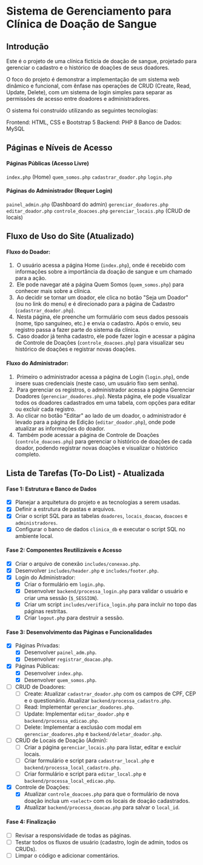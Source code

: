 # Sistema de Gerenciamento para Clínica de Doação de Sangue

## Introdução

Este é o projeto de uma clínica fictícia de doação de sangue, projetado para gerenciar o cadastro e o histórico de doações de seus doadores.

O foco do projeto é demonstrar a implementação de um sistema web dinâmico e funcional, com ênfase nas operações de CRUD (Create, Read, Update, Delete), com um sistema de login simples para separar as permissões de acesso entre doadores e administradores.

O sistema foi construído utilizando as seguintes tecnologias:

   Frontend: HTML, CSS e Bootstrap 5
   Backend: PHP 8
   Banco de Dados: MySQL

## Páginas e Níveis de Acesso

#### Páginas Públicas (Acesso Livre)

   `index.php` (Home)
   `quem_somos.php`
   `cadastrar_doador.php`
   `login.php`

#### Páginas do Administrador (Requer Login)

   `painel_admin.php` (Dashboard do admin)
   `gerenciar_doadores.php`
   `editar_doador.php`
   `controle_doacoes.php`
   `gerenciar_locais.php` (CRUD de locais)

## Fluxo de Uso do Site (Atualizado)

#### Fluxo do Doador:

1.  O usuário acessa a página Home (`index.php`), onde é recebido com informações sobre a importância da doação de sangue e um chamado para a ação.
2.  Ele pode navegar até a página Quem Somos (`quem_somos.php`) para conhecer mais sobre a clínica.
3.  Ao decidir se tornar um doador, ele clica no botão "Seja um Doador" (ou no link do menu) e é direcionado para a página de Cadastro (`cadastrar_doador.php`).
4.  Nesta página, ele preenche um formulário com seus dados pessoais (nome, tipo sanguíneo, etc.) e envia o cadastro. Após o envio, seu registro passa a fazer parte do sistema da clínica.
5.  Caso doador já tenha cadastro, ele pode fazer login e acessar a página de Controle de Doações (`controle_doacoes.php`) para visualizar seu histórico de doações e registrar novas doações.

#### Fluxo do Administrador:

1.  Primeiro o administrador acessa a página de Login (`login.php`), onde insere suas credenciais (neste caso, um usuário fixo sem senha).
2.  Para gerenciar os registros, o administrador acessa a página Gerenciar Doadores (`gerenciar_doadores.php`). Nesta página, ele pode visualizar todos os doadores cadastrados em uma tabela, com opções para editar ou excluir cada registro.
3.  Ao clicar no botão "Editar" ao lado de um doador, o administrador é levado para a página de Edição (`editar_doador.php`), onde pode atualizar as informações do doador.
4.  Também pode acessar a página de Controle de Doações (`controle_doacoes.php`) para gerenciar o histórico de doações de cada doador, podendo registrar novas doações e visualizar o histórico completo.

## Lista de Tarefas (To-Do List) - Atualizada

#### Fase 1: Estrutura e Banco de Dados

  - [x] Planejar a arquitetura do projeto e as tecnologias a serem usadas.
  - [x] Definir a estrutura de pastas e arquivos.
  - [x] Criar o script SQL para as tabelas `doadores`, `locais_doacao`, `doacoes` e `administradores`.
  - [x] Configurar o banco de dados `clinica_db` e executar o script SQL no ambiente local.

#### Fase 2: Componentes Reutilizáveis e Acesso

  - [x] Criar o arquivo de conexão `includes/conexao.php`.
  - [x] Desenvolver `includes/header.php` e `includes/footer.php`.
  - [x] Login do Administrador:
      - [x] Criar o formulário em `login.php`.
      - [x] Desenvolver `backend/processa_login.php` para validar o usuário e criar uma sessão (`$_SESSION`).
      - [x] Criar um script `includes/verifica_login.php` para incluir no topo das páginas restritas.
      - [x] Criar `logout.php` para destruir a sessão.

#### Fase 3: Desenvolvimento das Páginas e Funcionalidades
  - [x] Páginas Privadas:
      - [x] Desenvolver `painel_adm.php`.
      - [x] Desenvolver `registrar_doacao.php`.
  - [x] Páginas Públicas:
      - [x] Desenvolver `index.php`.
      - [x] Desenvolver `quem_somos.php`.
  - [ ] CRUD de Doadores:
      - [ ] Create: Atualizar `cadastrar_doador.php` com os campos de CPF, CEP e o questionário. Atualizar `backend/processa_cadastro.php`.
      - [ ] Read: Implementar `gerenciar_doadores.php`.
      - [ ] Update: Implementar `editar_doador.php` e `backend/processa_edicao.php`.
      - [ ] Delete: Implementar a exclusão com modal em `gerenciar_doadores.php` e `backend/deletar_doador.php`.
  - [ ] CRUD de Locais de Doação (Admin):
      - [ ] Criar a página `gerenciar_locais.php` para listar, editar e excluir locais.
      - [ ] Criar formulário e script para `cadastrar_local.php` e `backend/processa_local_cadastro.php`.
      - [ ] Criar formulário e script para `editar_local.php` e `backend/processa_local_edicao.php`.
  - [x] Controle de Doações:
      - [x] Atualizar `controle_doacoes.php` para que o formulário de nova doação inclua um `<select>` com os locais de doação cadastrados.
      - [x] Atualizar `backend/processa_doacao.php` para salvar o `local_id`.

#### Fase 4: Finalização

  - [ ] Revisar a responsividade de todas as páginas.
  - [ ] Testar todos os fluxos de usuário (cadastro, login de admin, todos os CRUDs).
  - [ ] Limpar o código e adicionar comentários.